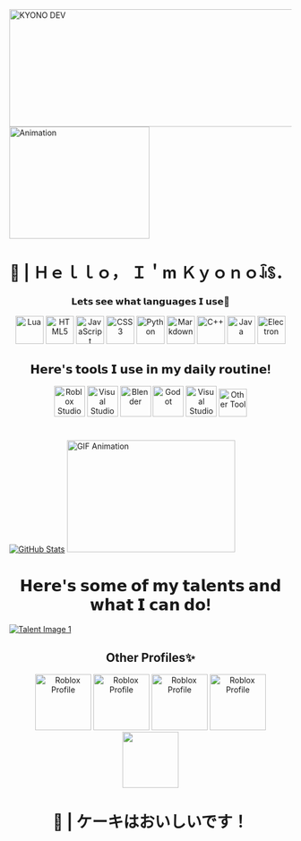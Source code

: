 <div align="left">
    <a href="#"><img src="https://i.postimg.cc/vH4hVd3L/KYONO-DEV-9-23-2024-1.png" height="210" width="590" alt="KYONO DEV"></a>
    <a href="#"><img height="200" width="250" src="https://i.sstatic.net/022Fl.gif" alt="Animation"></a>
</div>

<div align="center">
    <h1>👋 | Ｈｅｌｌｏ， Ｉ＇m Ｋｙｏｎｏꀭꌗ．</h1>
    <h3>𝗟𝗲𝘁𝘀 𝘀𝗲𝗲 𝘄𝗵𝗮𝘁 𝗹𝗮𝗻𝗴𝘂𝗮𝗴𝗲𝘀 𝗜 𝘂𝘀𝗲🤔</h3>
</div>

<div align="center">
    <a href="#"><img src="https://static-00.iconduck.com/assets.00/lua-icon-2048x2048-iud9q772.png" height="50" width="50" alt="Lua"></a>
    <a href="#"><img src="https://icons.veryicon.com/png/System/Hex/html%205.png" height="50" width="50" alt="HTML5"></a>
    <a href="#"><img src="https://icons.veryicon.com/png/o/business/vscode-program-item-icon/javascript-map.png" height="50" width="50" alt="JavaScript"></a>
    <a href="#"><img src="https://icons.veryicon.com/png/System/Hex/css%203.png" height="50" width="50" alt="CSS3"></a>
    <a href="#"><img src="https://cdn.freebiesupply.com/logos/large/2x/python-5-logo-svg-vector.svg" height="50" width="50" alt="Python"></a>
    <a href="#"><img src="https://cdn.icon-icons.com/icons2/2699/PNG/512/markdown_here_logo_icon_169967.png" height="50" width="50" alt="Markdown"></a>
    <a href="#"><img src="https://cdn-icons-png.flaticon.com/512/136/136525.png" height="50" width="50" alt="C++"></a>
    <a href="#"><img src="https://static-00.iconduck.com/assets.00/java-icon-1511x2048-6ikx8301.png" height="50" width="50" alt="Java"></a>
    <a href="#"><img src="https://uxwing.com/wp-content/themes/uxwing/download/brands-and-social-media/electron-icon.png" height="50" width="50" alt="Electron"></a>
</div>

<div align="center">
    <h2>𝗛𝗲𝗿𝗲'𝘀 𝘁𝗼𝗼𝗹𝘀 𝗜 𝘂𝘀𝗲 𝗶𝗻 𝗺𝘆 𝗱𝗮𝗶𝗹𝘆 𝗿𝗼𝘂𝘁𝗶𝗻𝗲!</h2>
</div>

<div align="center">
    <a href="#"><img src="https://seeklogo.com/images/R/roblox-studio-logo-C006FB6F49-seeklogo.com.png" height="55" width="55" alt="Roblox Studio"></a>
    <a href="#"><img src="https://uxwing.com/wp-content/themes/uxwing/download/brands-and-social-media/visual-studio-code-icon.png" height="55" width="55" alt="Visual Studio Code"></a>
    <a href="#"><img src="https://uxwing.com/wp-content/themes/uxwing/download/brands-and-social-media/blender-icon.png" height="55" width="55" alt="Blender"></a>
    <a href="#"><img src="https://seeklogo.com/images/G/godot-icon-logo-23E688940B-seeklogo.com.png" height="55" width="55" alt="Godot"></a>
    <a href="#"><img src="https://upload.wikimedia.org/wikipedia/commons/thumb/2/2c/Visual_Studio_Icon_2022.svg/2048px-Visual_Studio_Icon_2022.svg.png" height="55" width="55" alt="Visual Studio"></a>
    <a href="#"><img src="https://cdn-icons-png.flaticon.com/512/7560/7560719.png" height="50" width="50" alt="Other Tool"></a>
</div>

<h1> </h1> 

<div align="left">
    <picture>
        <source
            srcset="https://github-readme-stats.vercel.app/api?username=KYONO-JS&show_icons=true&theme=dark&bg_color=00000000"
            media="(prefers-color-scheme: dark)"
        />
        <source
            srcset="https://github-readme-stats.vercel.app/api?username=KYONO-JS&show_icons=true&bg_color=00000000"
            media="(prefers-color-scheme: light), (prefers-color-scheme: no-preference)"
        />
        <a href="#"><img src="https://github-readme-stats.vercel.app/api?username=KYONO-JS&show_icons=true&bg_color=00000000" alt="GitHub Stats"/></a>
    </picture>
    <a href="#"><img src="https://preview.redd.it/5f4smdm2rfd81.gif?width=446&auto=webp&s=d6baf7891482cc5fe6bf893ba05dc9fec950836c" height="200" width="300" alt="GIF Animation"></a>
</div>

<div align="center">
    <h1>𝗛𝗲𝗿𝗲'𝘀 𝘀𝗼𝗺𝗲 𝗼𝗳 𝗺𝘆 𝘁𝗮𝗹𝗲𝗻𝘁𝘀 𝗮𝗻𝗱 𝘄𝗵𝗮𝘁 𝗜 𝗰𝗮𝗻 𝗱𝗼!</h1>
</div>

<div align="left">
    <a href="#"><img src="https://i.postimg.cc/vHMJ5h4Z/Untitled-3-removebg-preview.png" alt="Talent Image 1"></a>
</div>

<div align="center">
    <h2>Other Profiles✨</h2>
</div>

<div align="center">
<a href="https://www.roblox.com/users/2610152370/profile"><img src="https://img.icons8.com/ios11/200/FFFFFF/roblox.png" alt="Roblox Profile" height="100px" width="100px"></a>
<a href="https://steamcommunity.com/id/KynKynGo/"><img src="https://upload.wikimedia.org/wikipedia/commons/thumb/7/7b/Steam_logo.png/1200px-Steam_logo.png" alt="Roblox Profile" height="100px" width="100px"></a>
<a href="https://discord.com/channels/@me/1146988475879542885"><img src="https://uxwing.com/wp-content/themes/uxwing/download/brands-and-social-media/discord-white-icon.png" alt="Roblox Profile" height="100px" width="100px"></a>
<a href="https://www.youtube.com/@Kyono_xyz"><img src="https://uxwing.com/wp-content/themes/uxwing/download/brands-and-social-media/youtube-app-white-icon.png" alt="Roblox Profile" height="100px" width="100px"></a>
<a href="https://www.twitch.tv/yando_kyono/profile"><img src="https://uxwing.com/wp-content/themes/uxwing/download/brands-and-social-media/twitch-white-icon.png" height="100px" width="100px"></a>
</div>

<div align="center">
    <h1>🧁 | ケーキはおいしいです！</h1>
</div>
